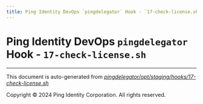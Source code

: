 ```yaml
---
title: Ping Identity DevOps `pingdelegator` Hook - `17-check-license.sh`
---
```


# Ping Identity DevOps `pingdelegator` Hook - `17-check-license.sh`

---
This document is auto-generated from _[pingdelegator/opt/staging/hooks/17-check-license.sh](https://github.com/pingidentity/pingidentity-docker-builds/blob/master/pingdelegator/opt/staging/hooks/17-check-license.sh)_

Copyright © 2024 Ping Identity Corporation. All rights reserved.
